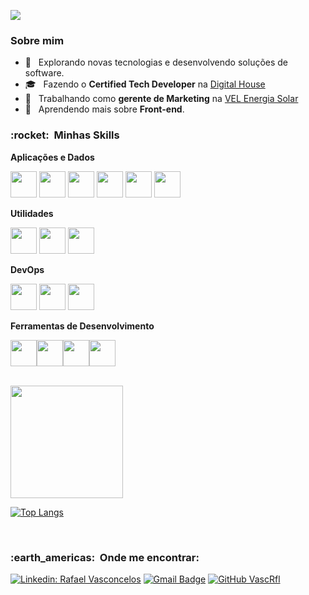 
![](https://komarev.com/ghpvc/?username=VascRfl&color=006bed)

<h3> Sobre mim </h3>

- 🤔 &nbsp; Explorando novas tecnologias e desenvolvendo soluções de software.
- 🎓 &nbsp; Fazendo o **Certified Tech Developer** na <a href="https://www.digitalhouse.com/br/">Digital House</a>
- 💼 &nbsp; Trabalhando como **gerente de Marketing** na <a href="https://www.velenergiasolar.com.br/">VEL Energia Solar</a>
- 🌱 &nbsp; Aprendendo mais sobre **Front-end**.

<h3> :rocket: &nbsp;Minhas Skills </h3>

**Aplicações e Dados**

  <img src="https://cdn.jsdelivr.net/gh/devicons/devicon/icons/javascript/javascript-plain.svg" width="42"/> <img src="https://cdn.jsdelivr.net/gh/devicons/devicon/icons/html5/html5-plain-wordmark.svg" width="42"/> <img src="https://cdn.jsdelivr.net/gh/devicons/devicon/icons/css3/css3-plain-wordmark.svg" width="42"/> <img src="https://cdn.jsdelivr.net/gh/devicons/devicon/icons/sass/sass-original.svg" width="42"/> <img src="https://cdn.jsdelivr.net/gh/devicons/devicon/icons/react/react-original-wordmark.svg" width="42"/> <img src="https://cdn.jsdelivr.net/gh/devicons/devicon/icons/mysql/mysql-plain.svg" width="42"/>




**Utilidades**

  <img src="https://uxwing.com/wp-content/themes/uxwing/download/10-brands-and-social-media/postman.png" width="42"/> <img src="https://cdn.jsdelivr.net/gh/devicons/devicon/icons/ansible/ansible-plain-wordmark.svg" width="42"/> <img src="https://cdn.jsdelivr.net/gh/devicons/devicon/icons/vagrant/vagrant-plain.svg" width="42"/>



**DevOps**

  <img src="https://cdn.jsdelivr.net/gh/devicons/devicon/icons/git/git-plain.svg" width="42"/> <img src="https://cdn.jsdelivr.net/gh/devicons/devicon/icons/github/github-original-wordmark.svg" width="42"/> <img src="https://cdn.jsdelivr.net/gh/devicons/devicon/icons/docker/docker-plain-wordmark.svg" width="42"/>


**Ferramentas de Desenvolvimento**

  <img src="https://cdn.jsdelivr.net/gh/devicons/devicon/icons/vscode/vscode-original-wordmark.svg" width="42"/><img src="https://cdn.jsdelivr.net/gh/devicons/devicon/icons/trello/trello-plain.svg" width="42"/><img src="https://cdn.jsdelivr.net/gh/devicons/devicon/icons/figma/figma-original.svg" width="42"/><img src="https://cdn.jsdelivr.net/gh/devicons/devicon/icons/gimp/gimp-plain-wordmark.svg" width="42"/>

<br/>

<a href="https://github.com/VascRfl">
  <img height="180em" src="https://github-readme-stats.vercel.app/api?username=VascRfl&theme=dracula&show_icons=true" />
</a>

[![Top Langs](https://github-readme-stats.vercel.app/api/top-langs/?username=VascRfl&layout=compact&theme=dracula)](https://github.com/VascRfl/github-readme-stats)

<br/>

<h3> :earth_americas: &nbsp;Onde me encontrar: </h3> 

[![Linkedin: Rafael Vasconcelos](https://img.shields.io/badge/-Rafael%20Vasconcelos-blue?style=flat-square&logo=Linkedin&logoColor=white&link=https://www.linkedin.com/in/vascrfl/)](https://www.linkedin.com/in/vascrfl/)
[![Gmail Badge](https://img.shields.io/badge/-vasc.rfl@gmail.com-006bed?style=flat-square&logo=Gmail&logoColor=white&link=mailto:vasc.rfl@gmail.com)](mailto:vasc.rfl@gmail.com)
[![GitHub VascRfl]( https://img.shields.io/github/followers/VanessaSwerts?label=follow&style=social)](https://github.com/VascRfl)
